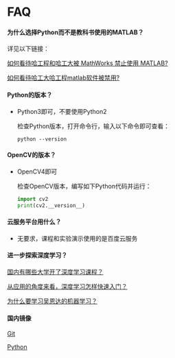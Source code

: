 # FAQ

#### 为什么选择Python而不是教科书使用的MATLAB？

详见以下链接：

[如何看待哈工程和哈工大被 MathWorks 禁止使用 MATLAB?](https://www.zhihu.com/question/400623076)

[如何看待哈工大哈工程matlab软件被禁用?](https://www.zhihu.com/question/400706864)

#### Python的版本？

- Python3即可，不要使用Python2

  检查Python版本，打开命令行，输入以下命令即可查看：

  ```shell
  python --version
  ```

#### OpenCV的版本？

- OpenCV4即可

  检查OpenCV版本，编写如下Python代码并运行：

  ```python
  import cv2
  print(cv2.__version__)
  ```

#### 云服务平台用什么？

- 无要求，课程和实验演示使用的是百度云服务

#### 进一步探索深度学习？

[国内有哪些大学开了深度学习课程？](https://www.zhihu.com/question/266504144)

[从应用的角度来看，深度学习怎样快速入门？](https://www.zhihu.com/question/343407265)

[为什么要学习吴恩达的机器学习？](https://www.zhihu.com/question/27282507)

#### 国内镜像

[Git](https://npm.taobao.org/mirrors/git-for-windows/)

[Python](https://npm.taobao.org/mirrors/python/)